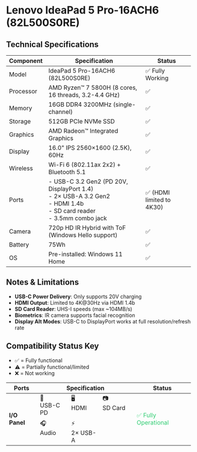 # Lenovo IdeaPad 5 Pro-16ACH6 (82L500S0RE)

## Technical Specifications

| Component        | Specification                                                                 | Status           |
|------------------|-------------------------------------------------------------------------------|------------------|
| Model            | IdeaPad 5 Pro-16ACH6 (82L500S0RE)                                             | ✅ Fully Working |
| Processor        | AMD Ryzen™ 7 5800H (8 cores, 16 threads, 3.2-4.4 GHz)                         | ✅              |
| Memory           | 16GB DDR4 3200MHz (single-channel)                                            | ✅              |
| Storage          | 512GB PCIe NVMe SSD                                                           | ✅              |
| Graphics         | AMD Radeon™ Integrated Graphics                                               | ✅              |
| Display          | 16.0" IPS 2560×1600 (2.5K), 60Hz                                              | ✅              |
| Wireless         | Wi-Fi 6 (802.11ax 2x2) + Bluetooth 5.1                                        | ✅              |
| Ports            | - USB-C 3.2 Gen2 (PD 20V, DisplayPort 1.4)<br>- 2× USB-A 3.2 Gen2<br>- HDMI 1.4b<br>- SD card reader<br>- 3.5mm combo jack | ✅ (HDMI limited to 4K30) |
| Camera           | 720p HD IR Hybrid with ToF (Windows Hello support)                            | ✅              |
| Battery          | 75Wh                                                                          | ✅              |
| OS               | Pre-installed: Windows 11 Home                                                | ✅              |

## Notes & Limitations

- **USB-C Power Delivery**: Only supports 20V charging
- **HDMI Output**: Limited to 4K@30Hz via HDMI 1.4b
- **SD Card Reader**: UHS-I speeds (max ~104MB/s)
- **Biometrics**: IR camera supports facial recognition
- **Display Alt Modes**: USB-C to DisplayPort works at full resolution/refresh rate

## Compatibility Status Key
- ✅ = Fully functional
- ⚠️ = Partially functional/limited
- ❌ = Not working

| Ports            | Specification                                                                 | Status           |
|------------------|-------------------------------------------------------------------------------|------------------|
| **I/O Panel**    | <div style="display:grid;grid-template-columns:repeat(3,1fr);gap:8px"> <div>🔋<br>USB-C PD</div> <div>🖥️<br>HDMI</div> <div>📷<br>SD Card</div> <div>🎧<br>Audio</div> <div>⚡<br>2× USB-A</div> </div> | <div style="color:#2ecc71">✅ Fully Operational</div> |
